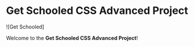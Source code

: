 # Get Schooled CSS Advanced Project
![Get Schooled]

Welcome to the **Get Schooled CSS Advanced Project**!
